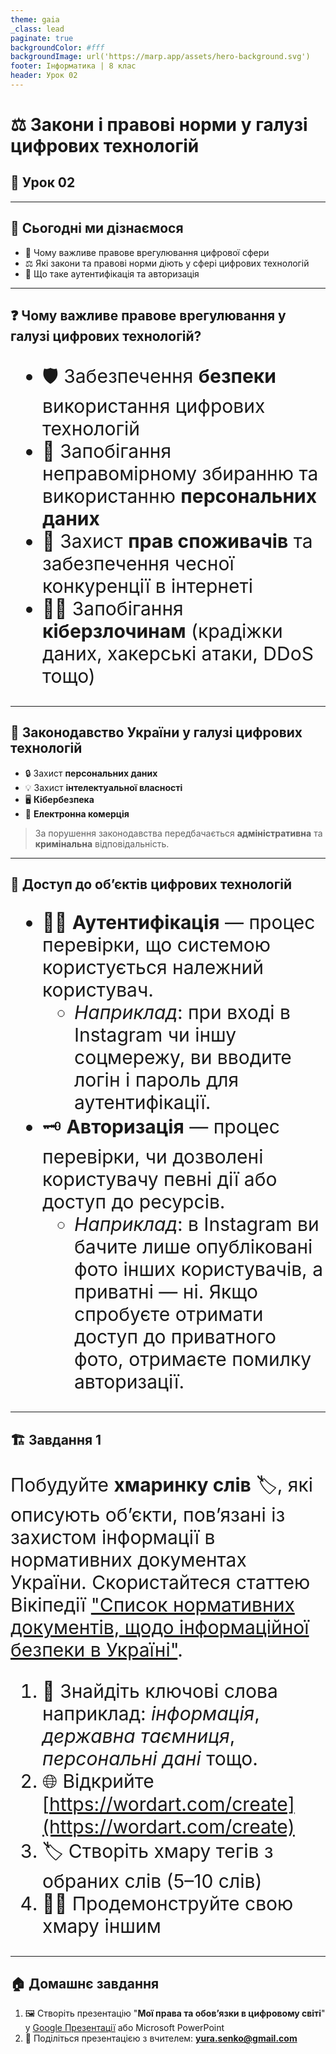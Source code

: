 ```yaml
---
theme: gaia
_class: lead
paginate: true
backgroundColor: #fff
backgroundImage: url('https://marp.app/assets/hero-background.svg')
footer: Інформатика | 8 клас
header: Урок 02
---
```


<style>
.grid-container {
  display: grid;
  grid-template-columns: 50% 50%;
  align-items: left;
}
.text-left {
  font-size: 14px;
  padding: 10px;
}
.image-center {
  max-width: 100%;
  height: auto;
  text-align: right;
  display: flex;
  align-items: center;
  justify-content: center;
}
.text-medium {
  font-size: 30px;
}
.emoji {
  font-size: 1.5em;
  vertical-align: middle;
}
</style>

# ⚖️ Закони і правові норми у галузі цифрових технологій

## 🏫 Урок **02**

---

## 🎯 Сьогодні ми дізнаємося

- 📜 Чому важливе правове врегулювання цифрової сфери
- ⚖️ Які закони та правові норми діють у сфері цифрових технологій
- 🔐 Що таке аутентифікація та авторизація

---

## ❓ Чому важливе правове врегулювання у галузі цифрових технологій?

<section class="text-medium">

- 🛡️ Забезпечення **безпеки** використання цифрових технологій
- 🚫 Запобігання неправомірному збиранню та використанню **персональних даних**
- 👥 Захист **прав споживачів** та забезпечення чесної конкуренції в інтернеті
- 🕵️‍♂️ Запобігання **кіберзлочинам** (крадіжки даних, хакерські атаки, DDoS тощо)

</section>

---

## 📜 Законодавство України у галузі цифрових технологій

- 🔒 Захист **персональних даних**
- 💡 Захист **інтелектуальної власності**
- 🖥️ **Кібербезпека**
- 🛒 **Електронна комерція**

> За порушення законодавства передбачається **адміністративна** та **кримінальна** відповідальність.

---

## 🔐 Доступ до обʼєктів цифрових технологій

<section class="text-medium">

- 🧑‍💻 **Аутентифікація** — процес перевірки, що системою користується належний користувач.
  - *Наприклад*: при вході в Instagram чи іншу соцмережу, ви вводите логін і пароль для аутентифікації.
- 🗝️ **Авторизація** — процес перевірки, чи дозволені користувачу певні дії або доступ до ресурсів.
  - *Наприклад*: в Instagram ви бачите лише опубліковані фото інших користувачів, а приватні — ні. Якщо спробуєте отримати доступ до приватного фото, отримаєте помилку авторизації.

</section>

---

## 🏗️ Завдання 1

<section class="text-medium">

Побудуйте **хмаринку слів** 🏷️, які описують обʼєкти, повʼязані із захистом інформації в нормативних документах України. Скористайтеся статтею Вікіпедії ["Список нормативних документів, щодо інформаційної безпеки в Україні"](https://uk.wikipedia.org/wiki/Список_нормативних_документів_щодо_інформаційної_безпеки_в_Україні).

1. 🔎 Знайдіть ключові слова наприклад: *інформація*, *державна таємниця*, *персональні дані* тощо.
2. 🌐 Відкрийте [https://wordart.com/create](https://wordart.com/create)
3. 🏷️ Створіть хмару тегів з обраних слів (5–10 слів)
4. 👩‍🏫 Продемонструйте свою хмару іншим

</section>

---

## 🏠 Домашнє завдання

1. 🖼️ Створіть презентацію "**Мої права та обовʼязки в цифровому світі**" у [Google Презентації](https://docs.google.com/presentation) або Microsoft PowerPoint
2. 📧 Поділіться презентацією з вчителем: **yura.senko@gmail.com**
